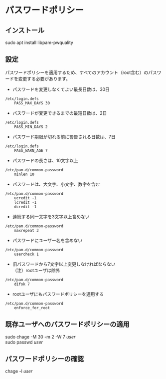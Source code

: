 # パスワードポリシー
## インストール
sudo apt install libpam-pwquality

## 設定
パスワードポリシーを適用するため、すべてのアカウント（root含む）のパスワードを変更する必要があります。

* パスワードを変更しなくてよい最長日数は、30日
```
/etc/login.defs
	PASS_MAX_DAYS 30
```

* パスワードが変更できるまでの最短日数は、2日
```
/etc/login.defs
	PASS_MIN_DAYS 2
```

* パスワード期限が切れる前に警告される日数は、7日
```
/etc/login.defs
	PASS_WARN_AGE 7
```

* パスワードの長さは、10文字以上
```
/etc/pam.d/common-password
	minlen 10
```

* パスワードは、大文字、小文字、数字を含む
```
/etc/pam.d/common-password
	ucredit -1
	lcredit -1
	dcredit -1
```

* 連続する同一文字を3文字以上含めない
```
/etc/pam.d/common-password
	maxrepeat 3
```

* パスワードにユーザー名を含めない
```
/etc/pam.d/common-password
	usercheck 1
```

* 旧パスワードから7文字以上変更しなければならない  
（注）rootユーザは除外
```
/etc/pam.d/common-password
	difok 7
```

* rootユーザにもパスワードポリシーを適用する
```
/etc/pam.d/common-password
	enforce_for_root
```

## 既存ユーザへのパスワードポリシーの適用
sudo chage -M 30 -m 2 -W 7 _user_  
sudo passwd _user_

## パスワードポリシーの確認
chage -l _user_
